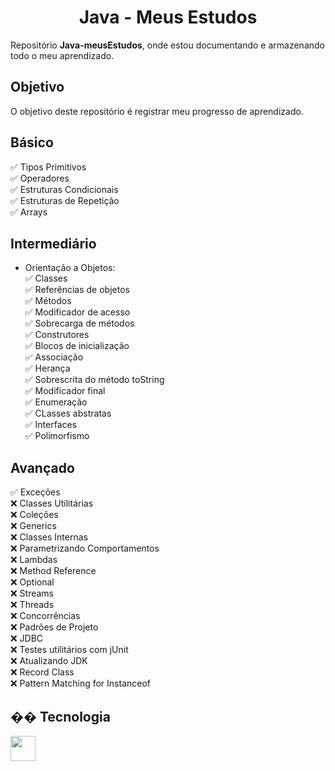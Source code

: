 <h1 align="center">Java - Meus Estudos</h1>

Repositório **Java-meusEstudos**, onde estou documentando e armazenando todo o meu aprendizado.

## Objetivo

O objetivo deste repositório é registrar meu progresso de aprendizado.

## Básico

✅ Tipos Primitivos</br>
✅ Operadores</br>
✅ Estruturas Condicionais</br>
✅ Estruturas de Repetição</br>
✅ Arrays</br>

## Intermediário

- Orientação a Objetos:</br>
  ✅ Classes</br>
  ✅ Referências de objetos</br>
  ✅ Métodos</br>
  ✅ Modificador de acesso</br>
  ✅ Sobrecarga de métodos</br>
  ✅ Construtores</br>
  ✅ Blocos de inicialização</br>
  ✅ Associação</br>
  ✅ Herança</br>
  ✅ Sobrescrita do método toString</br>
  ✅ Modificador final</br>
  ✅ Enumeração</br>
  ✅ CLasses abstratas</br>
  ✅ Interfaces</br>
  ✅ Polimorfismo</br>

## Avançado

✅ Exceções</br>
❌ Classes Utilitárias</br>
❌ Coleções</br>
❌ Generics</br>
❌ Classes Internas</br>
❌ Parametrizando Comportamentos</br>
❌ Lambdas</br>
❌ Method Reference</br>
❌ Optional</br>
❌ Streams</br>
❌ Threads</br>
❌ Concorrências</br>
❌ Padrões de Projeto</br>
❌ JDBC</br>
❌ Testes utilitários com jUnit</br>
❌ Atualizando JDK</br>
❌ Record Class</br>
❌ Pattern Matching for Instanceof</br>

## �� Tecnologia

<div>
<img src="https://cdn.jsdelivr.net/gh/devicons/devicon@latest/icons/java/java-original.svg" width="40" height="40"/>       
</div>
